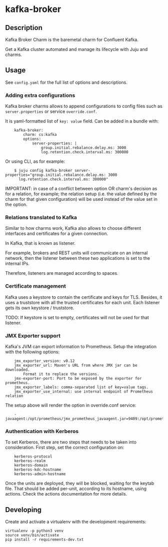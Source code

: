 # kafka-broker

## Description

Kafka Broker Charm is the baremetal charm for Confluent Kafka.

Get a Kafka cluster automated and manage its lifecycle with Juju and charms.

## Usage

See ```config.yaml``` for the full list of options and descriptions.

### Adding extra configurations

Kafka broker charms allows to append configurations to config files such as ```server.properties``` or service ```override.conf```.

It is yaml-formatted list of ```key: value``` field. Can be added in a bundle with:

```
    kafka-broker:
        charm: cs:kafka
        options:
            server-properties: |
                group.initial.rebalance.delay.ms: 3000
                log.retention.check.interval.ms: 300000
```

Or using CLI, as for example:

```
    $ juju config kafka-broker server-properties="group.initial.rebalance.delay.ms: 3000
      log.retention.check.interval.ms: 300000"
```

IMPORTANT: in case of a conflict between option OR charm's decision as for a relation, for example; the relation setup (i.e. the value defined by the charm for that given configuration) will be used instead of the value set in the option.

### Relations translated to Kafka

Similar to how charms work, Kafka also allows to choose different interfaces and certificates for a given connection.

In Kafka, that is known as listener.

For example, brokers and REST units will communicate on an internal network, then the listener between these two applications is set to the internal IPs.

Therefore, listeners are managed according to spaces.

### Certificate management

Kafka uses a keystore to contain the certificate and keys for TLS. Besides, it uses a truststore with all the trusted certificates for each unit. Each listener gets its own keystore / truststore.

TODO: If keystore is set to empty, certificates will not be used for that listener.

### JMX Exporter support

Kafka's JVM can export information to Prometheus. Setup the integration
with the following options:

```
    jmx_exporter_version: v0.12
    jmx_exporter_url: Maven's URL from where JMX jar can be downloaded.
        Format it to replace the versions.
    jmx-exporter-port: Port to be exposed by the exporter for prometheus.
    jmx_exporter_labels: comma-separated list of key=value tags.
    jmx_exporter_use_internal: use internal endpoint of Prometheus relation
```

The setup above will render the option in override.conf service:

```
    -javaagent:/opt/prometheus/jmx_prometheus_javaagent.jar=9409:/opt/prometheus/prometheus.yml
```

### Authentication with Kerberos

To set Kerberos, there are two steps that needs to be taken into consideration. First step, set the correct configuration on:

```
    kerberos-protocol
    kerberos-realm
    kerberos-domain
    kerberos-kdc-hostname
    kerberos-admin-hostname
```

Once the units are deployed, they will be blocked, waiting for the keytab file. That should be added per-unit, according to its hostname, using actions. Check the actions documentation for more details.

## Developing

Create and activate a virtualenv with the development requirements:

    virtualenv -p python3 venv
    source venv/bin/activate
    pip install -r requirements-dev.txt
